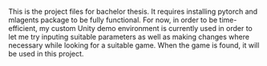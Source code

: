 This is the project files for bachelor thesis. It requires installing pytorch and mlagents package to be fully functional. For now, in order to be time-efficient, my custom Unity demo environment is currently
used in order to let me try inputing suitable parameters as well as making changes where necessary while looking for a suitable game. When the game is found, it will be used in this project.

